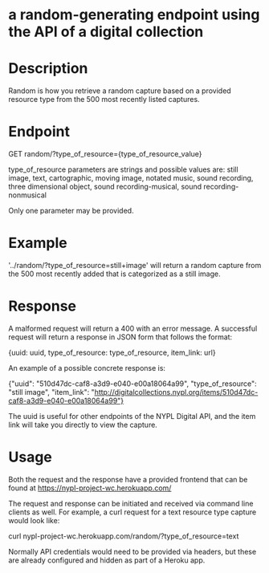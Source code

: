 # a random-generating endpoint using the API of a digital collection

# Description

Random is how you retrieve a random capture based on a provided resource type from the 500 most recently listed captures.

# Endpoint

GET random/?type_of_resource={type_of_resource_value}

type_of_resource parameters are strings and possible values are: still image, text, cartographic, moving image, notated music, sound recording, three dimensional object, sound recording-musical, sound recording-nonmusical

Only one parameter may be provided.

# Example

'../random/?type_of_resource=still+image' will return a random capture from the 500 most recently added that is categorized as a still image.

# Response

A malformed request will return a 400 with an error message. A successful request will return a response in JSON form that follows the format:

{uuid: uuid, type_of_resource: type_of_resource, item_link: url}

An example of a possible concrete response is:

{"uuid": "510d47dc-caf8-a3d9-e040-e00a18064a99", "type_of_resource": "still image", "item_link": "http://digitalcollections.nypl.org/items/510d47dc-caf8-a3d9-e040-e00a18064a99"}

The uuid is useful for other endpoints of the NYPL Digital API, and the item link will take you directly to view the capture.

# Usage

Both the request and the response have a provided frontend that can be found at https://nypl-project-wc.herokuapp.com/

The request and response can be initiated and received via command line clients as well. For example, a curl request for a text resource type capture would look like:

curl nypl-project-wc.herokuapp.com/random/?type_of_resource=text

Normally API credentials would need to be provided via headers, but these are already configured and hidden as part of a Heroku app.
